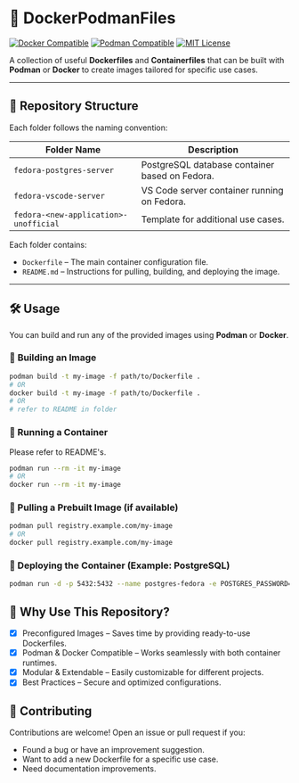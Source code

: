 # 🚀 DockerPodmanFiles  

[![Docker Compatible](https://img.shields.io/badge/Docker-Compatible-blue?logo=docker)](https://www.docker.com/)
[![Podman Compatible](https://img.shields.io/badge/Podman-Compatible-purple?logo=redhat)](https://podman.io/)
[![MIT License](https://img.shields.io/github/license/Sharishth/DockerPodmanFiles)](LICENSE)

A collection of useful **Dockerfiles** and **Containerfiles** that can be built with **Podman** or **Docker** to create images tailored for specific use cases.  

---

## 📂 Repository Structure  

Each folder follows the naming convention:  


| Folder Name  | Description |
|----------------------------------|-------------|
| `fedora-postgres-server` | PostgreSQL database container based on Fedora. |
| `fedora-vscode-server`   | VS Code server container running on Fedora. |
| `fedora-<new-application>-unofficial` | Template for additional use cases. |

Each folder contains:  

- `Dockerfile` – The main container configuration file.  
- `README.md` – Instructions for pulling, building, and deploying the image.  

---

## 🛠 Usage  

You can build and run any of the provided images using **Podman** or **Docker**.

### 🔹 **Building an Image**  
```sh
podman build -t my-image -f path/to/Dockerfile .
# OR
docker build -t my-image -f path/to/Dockerfile .
# OR 
# refer to README in folder
```

### 🔹 Running a Container

Please refer to README's.

```sh
podman run --rm -it my-image
# OR
docker run --rm -it my-image
```

### 🔹 Pulling a Prebuilt Image (if available)

```sh
podman pull registry.example.com/my-image
# OR
docker pull registry.example.com/my-image
```

### 🔹 Deploying the Container (Example: PostgreSQL)

```sh
podman run -d -p 5432:5432 --name postgres-fedora -e POSTGRES_PASSWORD=your_secure_password fedora-postgres-unofficial
```

## 🎯 Why Use This Repository?

- [x] Preconfigured Images – Saves time by providing ready-to-use Dockerfiles.
- [x] Podman & Docker Compatible – Works seamlessly with both container runtimes.
- [x] Modular & Extendable – Easily customizable for different projects.
- [x] Best Practices – Secure and optimized configurations.

## 📢 Contributing

Contributions are welcome! Open an issue or pull request if you:

- Found a bug or have an improvement suggestion.
- Want to add a new Dockerfile for a specific use case.
- Need documentation improvements.